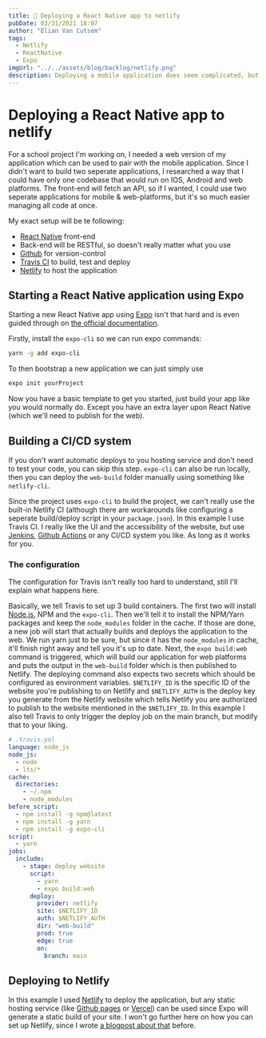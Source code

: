 ```yaml
---
title: 🚀 Deploying a React Native app to netlify
pubDate: 03/31/2021 18:07
author: "Elian Van Cutsem"
tags:
  - Netlify
  - ReactNative
  - Expo
imgUrl: "../../assets/blog/backlog/netlify.png"
description: Deploying a mobile application does seem complicated, but Expo makes it very easy!
---
```


# Deploying a React Native app to netlify

For a school project I'm working on, I needed a web version of my application which can be used to pair with the mobile application. Since I didn't want to build two seperate applications, I researched a way that I could have only one codebase that would run on IOS, Android and web platforms. The front-end will fetch an API, so if I wanted, I could use two seperate applications for mobile & web-platforms, but it's so much easier managing all code at once.

My exact setup will be te following:

- [React Native](https://react-native.com) front-end
- Back-end will be RESTful, so doesn't really matter what you use
- [Github](https://github.com) for version-control
- [Travis CI](https://www.travis-ci.com/) to build, test and deploy
- [Netlify](https://netlify.com) to host the application

## Starting a React Native application using Expo

Starting a new React Native app using [Expo](https://expo.dev/) isn't that hard and is even guided through on [the official documentation](https://reactnative.dev/docs/environment-setup).

Firstly, install the `expo-cli` so we can run expo commands:

```bash
yarn -g add expo-cli
```

To then bootstrap a new application we can just simply use

```bash
expo init yourProject
```

Now you have a basic template to get you started, just build your app like you would normally do. Except you have an extra layer upon React Native (which we'll need to publish for the web).

## Building a CI/CD system

If you don't want automatic deploys to you hosting service and don't need to test your code, you can skip this step. `expo-cli` can also be run locally, then you can deploy the `web-build` folder manually using something like `netlify-cli`.

Since the project uses `expo-cli` to build the project, we can't really use the built-in Netlify CI (although there are workarounds like configuring a seperate build/deploy script in your `package.json`). In this example I use Travis CI. I really like the UI and the accessibility of the website, but use [Jenkins](https://jenkins.io), [Github Actions](https://github.com/features/actions) or any CI/CD system you like. As long as it works for you.

### The configuration

The configuration for Travis isn't really too hard to understand, still I'll explain what happens here.

Basically, we tell Travis to set up 3 build containers. The first two will install [Node.js](https://nodejs.org), NPM and the `expo-cli`. Then we'll tell it to install the NPM/Yarn packages and keep the `node_modules` folder in the cache. If those are done, a new job will start that actually builds and deploys the application to the web. We run yarn just to be sure, but since it has the `node_modules` in cache, it'll finish right away and tell you it's up to date. Next, the `expo build:web` command is triggered, which will build our application for web platforms and puts the output in the `web-build` folder which is then published to Netlify. The deploying command also expects two secrets which should be configured as environment variables. `$NETLIFY_ID` is the specific ID of the website you're publishing to on Netlify and `$NETLIFY_AUTH` is the deploy key you generate from the Netlify website which tells Netlify you are authorized to publish to the website mentioned in the `$NETLIFY_ID`. In this example I also tell Travis to only trigger the deploy job on the main branch, but modify that to your liking.

```yaml
# .travis.yml
language: node_js
node_js:
  - node
  - lts/*
cache:
  directories:
    - ~/.npm
    - node_modules
before_script:
  - npm install -g npm@latest
  - npm install -g yarn
  - npm install -g expo-cli
script:
  - yarn
jobs:
  include:
    - stage: deploy website
      script:
        - yarn
        - expo build:web
      deploy:
        provider: netlify
        site: $NETLIFY_ID
        auth: $NETLIFY_AUTH
        dir: "web-build"
        prod: true
        edge: true
        on:
          branch: main
```

## Deploying to Netlify

In this example I used [Netlify](https://netlify.com) to deploy the application, but any static hosting service (like [Github pages](https://pages.github.com) or [Vercel](https://vercel.com)) can be used since Expo will generate a static build of your site. I won't go further here on how you can set up Netlify, since I wrote [a blogpost about that](https://www.elian.codes/blog/21-03-22-deploying-my-website-to-netlify-with-github/) before.

